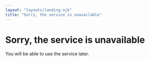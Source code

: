 ```yaml
---
layout: "layouts/landing.njk"
title: "Sorry, the service is unavailable"
---
```


# Sorry, the service is unavailable

You will be able to use the service later.
